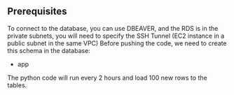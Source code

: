 ## Prerequisites

To connect to the database, you can use DBEAVER, and the RDS is in the private subnets, you will need to specify the SSH Tunnel (EC2 instance in a public subnet in the same VPC)
Before pushing the code, we need to create this schema in the database: 
* app 


The python code will run every 2 hours and load 100 new rows to the tables.
